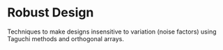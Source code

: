 # Robust Design

Techniques to make designs insensitive to variation (noise factors) using Taguchi methods and orthogonal arrays.